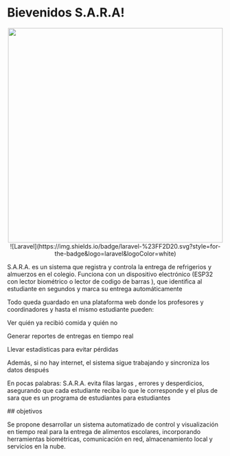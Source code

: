 # Bievenidos S.A.R.A!

<div align="center">
  <img width="500" src="https://github.com/user-attachments/assets/dca705ab-cc9d-42ec-8b45-556efa0bec4d" />
  ![Laravel](https://img.shields.io/badge/laravel-%23FF2D20.svg?style=for-the-badge&logo=laravel&logoColor=white)
</div>


<p>
S.A.R.A. es un sistema que registra y controla la entrega de refrigerios y almuerzos en el colegio.
Funciona con un dispositivo electrónico (ESP32 con lector biométrico o lector de codigo de barras ), que identifica al estudiante en segundos y marca su entrega automáticamente

Todo queda guardado en una plataforma web donde los profesores y coordinadores y hasta el mismo estudiante pueden:

Ver quién ya recibió comida y quién no

Generar reportes de entregas en tiempo real

Llevar estadísticas para evitar pérdidas

Además, si no hay internet, el sistema sigue trabajando y sincroniza los datos después

En pocas palabras: S.A.R.A. evita filas largas , errores y desperdicios, asegurando que cada estudiante reciba lo que le corresponde y el plus de sara que es un programa de estudiantes para estudiantes
</p>
## objetivos
<p>
Se propone desarrollar un sistema automatizado de control y visualización en tiempo real para la entrega de alimentos escolares, incorporando herramientas biométricas, comunicación en red, almacenamiento local y servicios en la nube.
</p> 